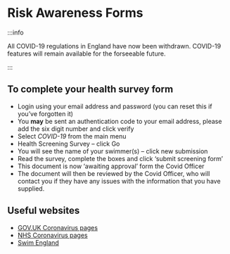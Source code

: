 # Risk Awareness Forms

:::info

All COVID-19 regulations in England have now been withdrawn. COVID-19 features will remain available for the forseeable future.

:::

## To complete your health survey form

* Login using your email address and password (you can reset this if you’ve forgotten it)
* You **may** be sent an authentication code to your email address, please add the six digit number and click verify
* Select *COVID-19* from the main menu
* Health Screening Survey – click Go
* You will see the name of your swimmer(s) – click new submission
* Read the survey, complete the boxes and click ‘submit screening form’
* This document is now ‘awaiting approval’ form the Covid Officer
* The document will then be reviewed by the Covid Officer, who will contact you if they have any issues with the information that you have supplied.

## Useful websites

* [GOV.UK Coronavirus pages](https://www.gov.uk/coronavirus)
* [NHS Coronavirus pages](https://www.nhs.uk/coronavirus)
* [Swim England](https://www.swimming.org/swimengland/)